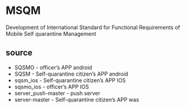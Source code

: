 # MSQM
Development of International Standard for Functional Requirements of Mobile Self quarantine Management
## source 
* SQSMO - officer’s APP  android
* SQSM - Self-quarantine citizen’s APP  android
* sqsm_ios - Self-quarantine citizen’s APP  IOS
* sqsmo_ios - officer’s APP  IOS
* server_push-master - push server
* server-master - Self-quarantine citizen’s APP  was
